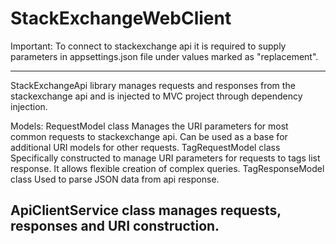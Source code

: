 # StackExchangeWebClient

Important:
To connect to stackexchange api it is required to supply parameters in appsettings.json file under values marked as "replacement".



-------------------------------------------------------------------------------------------
StackExchangeApi library manages requests and responses from the stackexchange api and is injected to MVC project through dependency injection.

Models:
RequestModel class
Manages the URI parameters for most common requests to stackexchange api. Can be used as a base for additional URI models for other requests.
TagRequestModel class 
Specifically constructed to manage URI parameters for requests to tags list response. It allows flexible creation of complex queries.
TagResponseModel class
Used to parse JSON data from api response.

ApiClientService class manages requests, responses and URI construction.
-------------------------------------------------------------------------------------------
